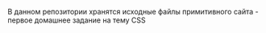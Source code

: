 В данном репозитории хранятся исходные файлы примитивного сайта - первое домашнее задание на тему CSS
